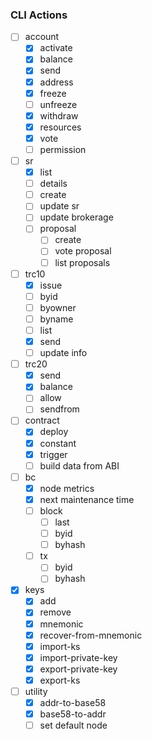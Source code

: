 
### CLI Actions
- [ ] account
  - [x] activate
  - [x] balance
  - [x] send
  - [x] address
  - [x] freeze
  - [ ] unfreeze
  - [x] withdraw
  - [x] resources
  - [x] vote
  - [ ] permission

- [ ] sr
  - [x] list
  - [ ] details
  - [ ] create
  - [ ] update sr
  - [ ] update brokerage
  - [ ] proposal
    - [ ] create
    - [ ] vote proposal
    - [ ] list proposals

- [ ] trc10
  - [x] issue
  - [ ] byid
  - [ ] byowner
  - [ ] byname
  - [ ] list
  - [x] send
  - [ ] update info

- [ ] trc20
  - [x] send
  - [x] balance
  - [ ] allow
  - [ ] sendfrom

- [ ] contract
  - [x] deploy
  - [x] constant
  - [x] trigger
  - [ ] build data from ABI

- [ ] bc
  - [x] node metrics
  - [x] next maintenance time
  - [ ] block
    - [ ] last
    - [ ] byid
    - [ ] byhash
  - [ ] tx
    - [ ] byid
    - [ ] byhash

- [x] keys
  - [x] add
  - [x] remove
  - [x] mnemonic
  - [x] recover-from-mnemonic
  - [x] import-ks
  - [x] import-private-key
  - [x] export-private-key
  - [x] export-ks

- [ ] utility
  - [x] addr-to-base58
  - [x] base58-to-addr
  - [ ] set default node